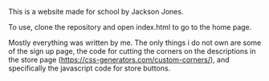 This is a website made for school by Jackson Jones.

To use, clone the repository and open index.html to go to the home page.

Mostly everything was written by me. The only things i do not own are some of the sign up page, the code for cutting the corners on the descriptions in the store page (https://css-generators.com/custom-corners/), and specifically the javascript code for store buttons.
